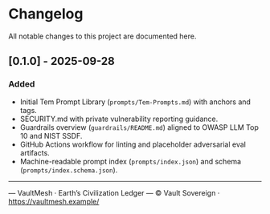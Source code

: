 # Changelog

All notable changes to this project are documented here.

## [0.1.0] - 2025-09-28
### Added

- Initial Tem Prompt Library (`prompts/Tem-Prompts.md`) with anchors and tags.
- SECURITY.md with private vulnerability reporting guidance.
- Guardrails overview (`guardrails/README.md`) aligned to OWASP LLM Top 10 and NIST SSDF.
- GitHub Actions workflow for linting and placeholder adversarial eval artifacts.
- Machine-readable prompt index (`prompts/index.json`) and schema (`prompts/index.schema.json`).

---


— VaultMesh · Earth’s Civilization Ledger —
© Vault Sovereign · https://vaultmesh.example/

